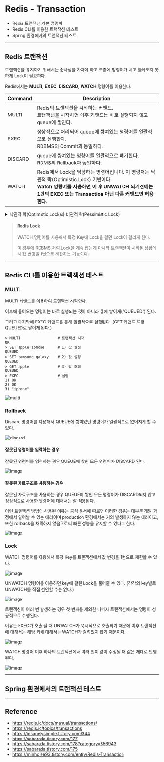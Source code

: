 # Redis - Transaction
- Redis 트랜잭션 기본 명령어
- Redis CLI를 이용한 트랙잭션 테스트
- Spring 환경에서의 트랜잭션 테스트
---

## Redis 트랜잭션
트랜잭션을 유지하기 위해서는 순차성을 가져야 하고 도중에 명령어가 치고 들어오지 못하게 Lock이 필요하다.

Redis에서는 **MULTI**, **EXEC**, **DISCARD**, **WATCH** 명령어를 이용한다.

|Command|Description|
|---|---|
|MULTI|Redis의 트랜잭션을 시작하는 커맨드.<br>트랜잭션을 시작하면 이후 커맨드는 바로 실행되지 않고 queue에 쌓인다.|
|EXEC|정상적으로 처리되어 queue에 쌓여있는 명령어를 일괄적으로 실행한다.<br>RDBMS의 Commit과 동일하다.|
|DISCARD|queue에 쌓여있는 명령어를 일괄적으로 폐기한다.<br>RDMS의 Rollback과 동일하다.|
|WATCH|Redis에서 Lock을 담당하는 명령어입니다. 이 명령어는 낙관적 락(Optimistic Lock) 기반이다.<br>**Watch 명령어를 사용하면 이 후 UNWATCH 되기전에는 1번의 EXEC 또는 Transaction 아닌 다른 커맨드만 허용한다.**|

<details>
<summary>낙관적 락(Optimistic Lock)과 비관적 락(Pessimistic Lock)</summary>
<div markdown="1">

DB에서 충돌 상황을 방지하기 위해서는 두 가지 방법이 존재한다.

1. 테이블의 row에 접근 시 Lock을 걸고, Lock이 걸려 있지 않을 경우에만 수정이 가능하게 한다.

2. 수정할 때 해당 값을 수정했다고 명시하여, 다른 요청이 동일한 조건으로 값을 수정할 수 없게 한다.

### 비관적 락(Pessimistic Lock)
비관적 락은 Reeatable Read 또는 Serializable 정도의 격리성 수준에서 가능하다.

비관적 락이란 **트랜잭션이 시작될 때 Shared Lock 또는 Exclusive Lock을 걸고 시작하는 방법**이다.

즉, Shared Lock을 걸게 되면 write를 하기위해서는 Exclucive Lock을 얻어야하는데 Shared Lock이 다른 트랜잭션에 의해서 걸려 있으면 해당 Lock을 얻지 못해서 업데이트를 할 수 없게 된다.

수정을 하기 위해서는 해당 트랜잭션을 제외한 모든 트랜잭션이 종료(commit) 되어야한다.

### 낙관적 락(Optimistic Lock)
낙관적 락은 DB 충돌 상황을 개선할 수 있는 방법 중 2번째인 수정할 때 내가 먼저 이 값을 수정했다고 명시하여 다른 사람이 동일한 조건으로 값을 수정할 수 없게 하는 것이다.

특징은 DB에서 제공해주는 특징을 이용하는 것이 아닌 Application Level에서 잡아주는 Lock이다. version 등의 구분 컬럼을 이용해서 충돌을 예방한다.

### 비교
낙관적 락은 트랜잭션을 필요로 하지 않는다. 따라서 성능적으로 비관적 락보다 난곽전 락이 더 좋다.

또한 낙관적 락은 트랜잭션을 필요로 하지 않기 때문에 아래와 같은 로직의 흐름을 가질때도 충돌 감지를 할 수 있다. 만약 비관적 락이라면 1번에서 3번사이의 트랜잭션을 유지할 수가 없다.

> 1. 클라이언트가 서버에 정보를 요청
> 2. 서버에서는 정보를 반환
> 3. 클라이언트에서 이 정보를 이용하여 수정 요청
> 4. 서버에서는 수정 적용 ( 충돌 감지 가능 )

하지만 낙관적 락의 최대 단점은 롤백이다. 만약 충돌이 나는 경우 이를 해결하려면 개발자가 수동으로 롤백처리를 하나하나 해줘야한다.

비관적 락이라면 트랜잭션을 롤백하면 끝나는 작업이지만 낙관적 락은 그렇지 않다. 수동으로 롤백처리는 구현하기도 까다롭지만 성능적으로 보더라도 update를 한번씩 더 해줘야 한다.

따라서 결과적으로 비관적 락 보다 좋지 않을 수 있다. 이러한 단점 때문에 낙관적 락은 충돌이 많이 예상되거나 충돌이 발생했을 때 비용이 많이 들 것이라고 판단되는 곳에서는 사용하지 않는 것이 좋다.

</div>
</details>

> #### Redis Lock
> WATCH 명령어를 사용해서 특정 Key에 Lock을 걸면 Lock이 걸리게 된다.
> 
> 이 경우에 RDBMS 처럼 Lock을 계속 잡는게 아니라 트랜잭션이 시작된 상황에서 값 변경을 1번으로 제한하는 기능이다.

---

## Redis CLI를 이용한 트랙잭션 테스트
### MULTI
MULTI 커맨드를 이용하여 트랜잭션 시작한다.

이후에 들어오는 명령어는 바로 실행되는 것이 아니라 큐에 쌓이게("QUEUED") 된다.

그리고 마지막에 EXEC 커맨드를 통해 일괄적으로 실행된다. (GET 커맨드 또한 QUEUED로 쌓이게 된다.)


```shell
> MULTI                 # 트랜잭션 시작
OK
> SET apple iphone      # 1) 값 설정 
QUEUED
> SET samsung galaxy    # 2) 값 설정
QUEUED
> GET apple             # 3) 값 조회
QUEUED
> EXEC                  # 실행
1) OK
2) OK
3) "iphone"
```

![multi](https://user-images.githubusercontent.com/59307414/170666210-19bdcfb0-4d21-46ca-bc69-7da024dcaa74.png)

### Rollback
Discard 명령어를 이용해서 QUEUE에 쌓여있던 명령어가 일괄적으로 없어지게 할 수 있다.

![discard](https://user-images.githubusercontent.com/59307414/170668068-4f73237d-5e12-40e5-9ed2-8518d1e84fa8.png)

#### 잘못된 명령어를 입력하는 경우
잘못된 명령어를 입력하는 경우 QUEUE에 쌓인 모든 명령어가 DISCARD 된다.

![image](https://user-images.githubusercontent.com/59307414/170669304-2a898664-dbe8-4c4a-bd44-90c15940d940.png)

#### 잘못된 자료구조를 사용하는 경우
잘못된 자료구조를 사용하는 경우 QUEUE에 쌓인 모든 명령어가 DISCARD되지 않고 정상적으로 사용한 명령어에 대해서는 잘 적용된다.

이런 트랜잭션 방법이 사용된 이유는 공식 문서에 따르면 이러한 경우는 대부분 개발 과정에서 일어날 수 있는 에러이며 production 환경에서는 거의 발생하지 않는 에러이고, 또한 rollback을 채택하지 않음으로써 빠른 성능을 유지할 수 있다고 한다.

![image](https://user-images.githubusercontent.com/59307414/170671045-7aff6bcd-9a05-46c9-ae57-90c233de52d1.png)

### Lock
WATCH 명령어를 이용해서 특정 Key를 트랜잭션에서 값 변경을 1번으로 제한할 수 있다.

![image](https://user-images.githubusercontent.com/59307414/170672297-738cc9cc-dd83-4060-b797-a988e53c9db9.png)

UNWATCH 명령어를 이용하면 key에 걸린 Lock을 풀어줄 수 있다. (각각의 key별로 UNWATCH를 직접 선언할 수는 없다.)

![image](https://user-images.githubusercontent.com/59307414/170673064-beef1362-f44a-476f-a459-1d6a0152ad39.png)

트랜잭션이 여러 번 발생하는 경우 첫 번째를 제외한 나머지 트랜잭션에서는 명령이 성공적으로 수행된다.

이유는 EXEC가 호출 될 때 UNWATCH가 묵시적으로 호출되기 때문에 이후 트랜잭션에 대해서는 해당 키에 대해서는 WATCH가 걸려있지 않기 때문이다.

![image](https://user-images.githubusercontent.com/59307414/170673718-e83aa6ee-98a7-480b-911a-3e7deecc0d45.png)

WATCH 명령어 이후 하나의 트랜잭션에서 여러 번이 값이 수정될 때 값은 제대로 반영된다.

![image](https://user-images.githubusercontent.com/59307414/170674195-47ef958a-0b46-4d0d-81cb-66e5351e552b.png)

---

## Spring 환경에서의 트랜잭션 테스트

---

## Reference
- https://redis.io/docs/manual/transactions/
- https://redis.io/topics/transactions
- https://insanelysimple.tistory.com/344
- https://sabarada.tistory.com/177
- https://sabarada.tistory.com/178?category=856943
- https://sabarada.tistory.com/175
- https://minholee93.tistory.com/entry/Redis-Transaction